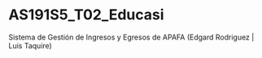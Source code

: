 # AS191S5_T02_Educasi
Sistema de Gestión de Ingresos y Egresos de APAFA (Edgard Rodriguez | Luis Taquire)
